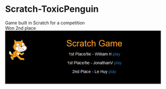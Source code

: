 # Scratch-ToxicPenguin
Game built in Scratch for a competition\
Won 2nd place\
![Screenshot Of Placement](https://raw.githubusercontent.com/LehuyH/Scratch-ToxicPenguin/master/image.PNG "2nd place scratch comp")
